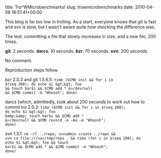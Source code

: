 title: Tro^WMicrobenchmarks!
slug: trowmicrobenchmarks
date: 2010-04-08 18:51:41+00:00

This blog is far too low in trolling.  As a start, everyone knows that git is fast and svn is slow, but I wasn't aware quite how shocking the difference was.

The test: committing a file that slowly increases in size, and a new file, 200 times.

<strong>git</strong>: 2 seconds.
<strong>darcs</strong>: 10 seconds.
<strong>bzr</strong>: 70 seconds.
<strong>svn</strong>: 200 seconds.

No comment.

Reproduction steps follow.
<!--more-->

bzr 2.0.3 and git 1.5.6.5:
<code>time ($CMD init &amp;&amp; for i in $(seq 200); do echo $i &gt;&gt; foo && touch bar$i &amp;&amp; $CMD add * &&gt;/dev/null &amp;&amp; $CMD commit -m "Whoosh"; done)</code>

darcs (which, admittedly, took about 200 seconds to work out how to commit to) 2.0.2:
<code>time ($CMD init &amp;&amp; for i in $(seq 200); do echo $i &gt;&gt; foo &amp;&amp; touch bar$i &amp;&amp; $CMD add * &amp;&gt;/dev/null &amp;&amp; $CMD record -a -Aa -m "Whoosh"; done)</code>

svn 1.5.1:
<code>rm -rf ../repo; svnadmin create ../repo && svn co file:///var/tmp/repo . && time (for i in $(seq 200); do echo $i &gt;&gt; foo && touch bar$i && $CMD add * &amp;&amp; $CMD commit -m "Whoosh"; done)</code>